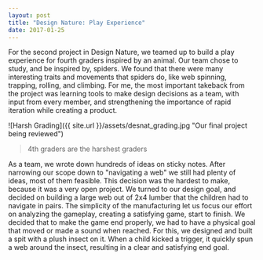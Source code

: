 ```yaml
---
layout: post
title: "Design Nature: Play Experience"
date: 2017-01-25
---
```

For the second project in Design Nature, we teamed up to build a play experience for fourth graders inspired by an animal. Our team chose to study, and be inspired by, spiders. We found that there were many interesting traits and movements that spiders do, like web spinning, trapping, rolling, and climbing. For me, the most important takeback from the project was learning tools to make design decisions as a team, with input from every member, and strengthening the importance of rapid iteration while creating a product.

![Harsh Grading]({{ site.url }}/assets/desnat_grading.jpg "Our final project being reviewed")

> 4th graders are the harshest graders

As a team, we wrote down hundreds of ideas on sticky notes. After narrowing our scope down to "navigating a web" we still had plenty of ideas, most of them feasible. This decision was the hardest to make, because it was a very open project. We turned to our design goal, and decided on building a large web out of 2x4 lumber that the children had to navigate in pairs. The simplicity of the manufacturing let us focus our effort on analyzing the gameplay, creating a satisfying game, start to finish. We decided that to make the game end properly, we had to have a physical goal that moved or made a sound when reached. For this, we designed and built a spit with a plush insect on it. When a child kicked a trigger, it quickly spun a web around the insect, resulting in a clear and satisfying end goal.
